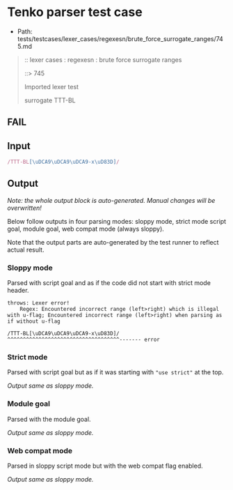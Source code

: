 # Tenko parser test case

- Path: tests/testcases/lexer_cases/regexesn/brute_force_surrogate_ranges/745.md

> :: lexer cases : regexesn : brute force surrogate ranges
>
> ::> 745
>
> Imported lexer test
>
> surrogate TTT-BL

## FAIL

## Input

`````js
/TTT-BL[\uDCA9\uDCA9\uDCA9-x\uD83D]/
`````

## Output

_Note: the whole output block is auto-generated. Manual changes will be overwritten!_

Below follow outputs in four parsing modes: sloppy mode, strict mode script goal, module goal, web compat mode (always sloppy).

Note that the output parts are auto-generated by the test runner to reflect actual result.

### Sloppy mode

Parsed with script goal and as if the code did not start with strict mode header.

`````
throws: Lexer error!
    Regex: Encountered incorrect range (left>right) which is illegal with u-flag; Encountered incorrect range (left>right) when parsing as if without u-flag

/TTT-BL[\uDCA9\uDCA9\uDCA9-x\uD83D]/
^^^^^^^^^^^^^^^^^^^^^^^^^^^^^^^^^^^^------- error
`````

### Strict mode

Parsed with script goal but as if it was starting with `"use strict"` at the top.

_Output same as sloppy mode._

### Module goal

Parsed with the module goal.

_Output same as sloppy mode._

### Web compat mode

Parsed in sloppy script mode but with the web compat flag enabled.

_Output same as sloppy mode._
